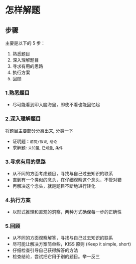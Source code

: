 # 怎样解题

## 步骤
主要是以下的 5 步：
1. 熟悉题目
2. 深入理解题目
3. 寻求有用的思路
4. 执行方案
5. 回顾

### 1.熟悉题目
- 尽可能看到印入脑海里，即使不看也能回忆起

### 2.深入理解题目
将题目主要部分分离出来, 分类一下
- 证明题：`前提/假设`, `结论`
- 求解题: `未知量`, `已知量`, `条件`

### 3.寻求有用的思路
- 从不同的方面考虑题目，寻找与自己过去知识的联系
- 直到有一个类似的念头，在仔细观察这个念头，不管对错
- 再解决这个念头，就是题目不断地进行转化

### 4.执行方案
- 以形式推理和直观的洞察，两种方式确保每一步的正确性

### 5.回顾
- 从不同的方面观察解答，寻找与自己过去知识的联系
- 尽可能让解决方案简单些，KISS 原则 (Keep it simple, short)
- 仔细检查引导自己获得解答的方法 
- 检查结论，尝试把它用于别的题目。举一反三
 